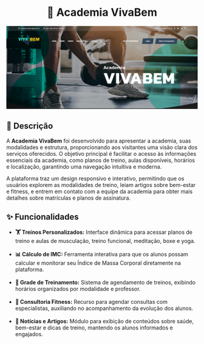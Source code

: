 <h1 align="center"> 💪 Academia VivaBem </h1>

<p align="center">
  <img src="https://github.com/crismoraiss/academia_VivaBem/blob/master/homevb.png?raw=true" alt="Escola Crescente Saber">
</p>


## 📌 Descrição  
A <strong>Academia VivaBem</strong> foi desenvolvido para apresentar a academia, suas modalidades e estrutura, proporcionando aos visitantes uma visão clara dos serviços oferecidos. O objetivo principal é facilitar o acesso às informações essenciais da academia, como planos de treino, aulas disponíveis, horários e localização, garantindo uma navegação intuitiva e moderna.

A plataforma traz um design responsivo e interativo, permitindo que os usuários explorem as modalidades de treino, leiam artigos sobre bem-estar e fitness, e entrem em contato com a equipe da academia para obter mais detalhes sobre matrículas e planos de assinatura.


## ✨ Funcionalidades  

<ul>
  <li><strong>🏋️ Treinos Personalizados:</strong> Interface dinâmica para acessar planos de treino e aulas de musculação, treino funcional, meditação, boxe e yoga.</li><br>
  <li><strong>📊 Cálculo de IMC:</strong> Ferramenta interativa para que os alunos possam calcular e monitorar seu Índice de Massa Corporal diretamente na plataforma.</li><br>
  <li><strong>📆 Grade de Treinamento:</strong> Sistema de agendamento de treinos, exibindo horários organizados por modalidade e professor.</li><br>
  <li><strong>🤝 Consultoria Fitness:</strong> Recurso para agendar consultas com especialistas, auxiliando no acompanhamento da evolução dos alunos.</li><br>
  <li><strong>📰 Notícias e Artigos:</strong> Módulo para exibição de conteúdos sobre saúde, bem-estar e dicas de treino, mantendo os alunos informados e engajados.</li><br>
</ul>

